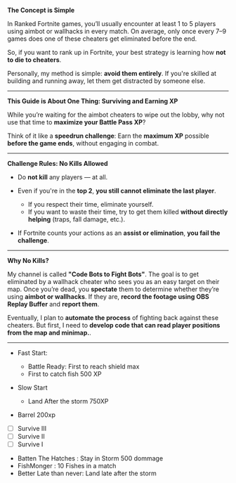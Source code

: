 **The Concept is Simple**

In Ranked Fortnite games, you’ll usually encounter at least 1 to 5 players using aimbot or wallhacks in every match. On average, only once every 7–9 games does one of these cheaters get eliminated before the end.

So, if you want to rank up in Fortnite, your best strategy is learning how **not to die to cheaters**.

Personally, my method is simple: **avoid them entirely**. If you're skilled at building and running away, let them get distracted by someone else.

---

**This Guide is About One Thing: Surviving and Earning XP**

While you’re waiting for the aimbot cheaters to wipe out the lobby, why not use that time to **maximize your Battle Pass XP**?

Think of it like a **speedrun challenge**:
Earn the **maximum XP** possible **before the game ends**, without engaging in combat.

---

**Challenge Rules: No Kills Allowed**

* Do **not kill** any players — at all.
* Even if you're in the **top 2**, **you still cannot eliminate the last player**.

  * If you respect their time, eliminate yourself.
  * If you want to waste their time, try to get them killed **without directly helping** (traps, fall damage, etc.).
* If Fortnite counts your actions as an **assist or elimination**, **you fail the challenge**.

---


**Why No Kills?**

My channel is called **"Code Bots to Fight Bots"**. The goal is to get eliminated by a wallhack cheater who sees you as an easy target on their map.
Once you’re dead, you **spectate** them to determine whether they’re using **aimbot or wallhacks**.
If they are, **record the footage using OBS Replay Buffer** and **report them**.

Eventually, I plan to **automate the process** of fighting back against these cheaters.
But first, I need to **develop code that can read player positions from the map and minimap.**.




 
------------------------------


- Fast Start:
  - Battle Ready: First to reach shield max
  - First to catch fish 500 XP
- Slow Start
  - Land After the storm 750XP

- Barrel 200xp
- [ ] Survive III
- [ ] Survive II
- [ ] Survive I

- Batten The Hatches : Stay in Storm 500 dommage
- FishMonger : 10 Fishes in a match
- Better Late than never: Land late after the storm
